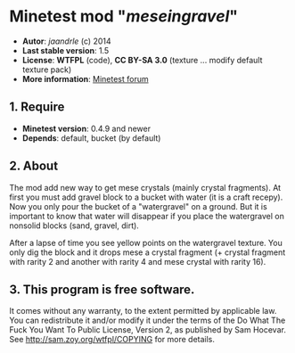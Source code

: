 # Minetest mod "*meseingravel*"

- **Autor**: *jaandrle* (c) 2014
- **Last stable version**: 1.5
- **License**: **WTFPL** (code), **CC BY-SA 3.0** (texture ... modify default texture pack)
- **More information**: [Minetest forum](https://forum.minetest.net/viewtopic.php?f=11&t=9633)

## 1. Require

- **Minetest version**: 0.4.9 and newer
- **Depends**: default, bucket (by default)

## 2. About
The mod add new way to get mese crystals (mainly crystal fragments).
At first you must add gravel block to a bucket with water (it is a craft recepy).
Now you only pour the bucket of a "watergravel" on a ground. But it is important 
to know that water will disappear if you place the watergravel on nonsolid blocks
(sand, gravel, dirt).

After a lapse of time you see yellow points on the
watergravel texture. You only dig the block and it drops mese a crystal fragment
(+ crystal fragment with rarity 2 and another with rarity 4 and mese crystal
with rarity 16).
## 3. This program is free software.
It comes without any warranty, to
the extent permitted by applicable law. You can redistribute it
and/or modify it under the terms of the Do What The Fuck You Want
To Public License, Version 2, as published by Sam Hocevar. See
http://sam.zoy.org/wtfpl/COPYING for more details.
